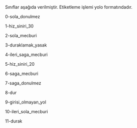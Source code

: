 Sınıflar aşağıda verilmiştir. Etiketleme işlemi yolo formatındadır.

0-sola_donulmez

1-hiz_siniri_30

2-sola_mecburi

3-duraklamak_yasak

4-ileri_saga_mecburi

5-hiz_siniri_20

6-saga_mecburi

7-saga_donulmez

8-dur

9-girisi_olmayan_yol

10-ileri_sola_mecburi

11-durak
